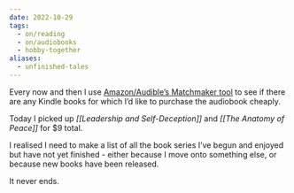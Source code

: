 ```yaml
---
date: 2022-10-29
tags:
  - on/reading
  - on/audiobooks
  - hobby-together
aliases:
  - unfinished-tales
---
```


Every now and then I use [Amazon/Audible’s Matchmaker tool](https://www.amazon.com.au/hz/audible/matchmaker) to see if there are any Kindle books for which I’d like to purchase the audiobook cheaply.

Today I picked up _[[Leadership and Self-Deception]]_ and _[[The Anatomy of Peace]]_ for $9 total.

I realised I need to make a list of all the book series I’ve begun and enjoyed but have not yet finished - either because I move onto something else, or because new books have been released.

It never ends.
